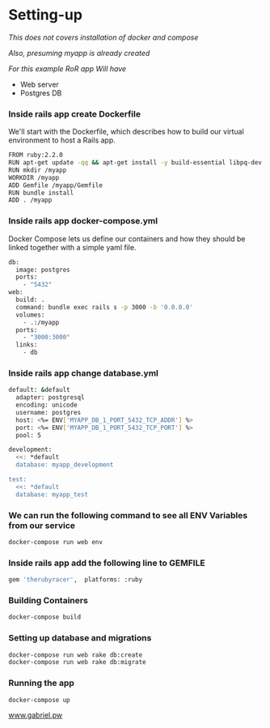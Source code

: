 # Setting-up
*This does not covers installation of docker and compose*

*Also, presuming myapp is already created*

*For this example RoR app Will have*

- Web server
- Postgres DB

### Inside rails app create Dockerfile
We'll start with the Dockerfile, which describes how to build our virtual environment to host a Rails app. 

```sh
FROM ruby:2.2.0
RUN apt-get update -qq && apt-get install -y build-essential libpq-dev
RUN mkdir /myapp
WORKDIR /myapp
ADD Gemfile /myapp/Gemfile
RUN bundle install
ADD . /myapp
```

### Inside rails app docker-compose.yml
Docker Compose lets us define our containers and how they should be linked together with a simple yaml file.
```sh
db:
  image: postgres
  ports:
    - "5432"
web:
  build: .
  command: bundle exec rails s -p 3000 -b '0.0.0.0'
  volumes:
    - .:/myapp
  ports:
    - "3000:3000"
  links:
    - db
```

### Inside rails app change database.yml

```sh
default: &default  
  adapter: postgresql
  encoding: unicode
  username: postgres
  host: <%= ENV['MYAPP_DB_1_PORT_5432_TCP_ADDR'] %>
  port: <%= ENV['MYAPP_DB_1_PORT_5432_TCP_PORT'] %>
  pool: 5

development:  
  <<: *default
  database: myapp_development

test:  
  <<: *default
  database: myapp_test
```
### We can run the following command to see all ENV Variables from our service
```sh
docker-compose run web env
```

### Inside rails app add the following line to GEMFILE
```sh
gem 'therubyracer',  platforms: :ruby
```

### Building Containers
```sh
docker-compose build
````

### Setting up database and migrations
```sh
docker-compose run web rake db:create
docker-compose run web rake db:migrate
```

### Running the app 

```sh
docker-compose up
````

www.gabriel.pw
